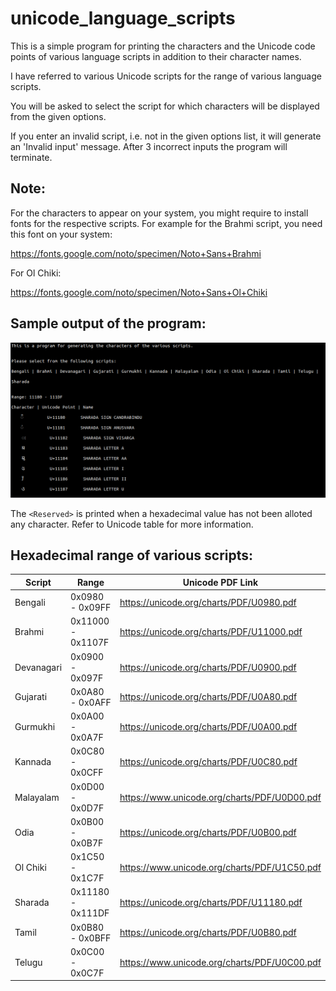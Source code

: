 # unicode_language_scripts

This is a simple program for printing the characters and the Unicode code points of various language scripts in addition to their character names.

I have referred to various Unicode scripts for the range of various language scripts.

You will be asked to select the script for which characters will be displayed from the given options.

If you enter an invalid script, i.e. not in the given options list, it will generate an 'Invalid input' message. After 3 incorrect inputs the program will terminate.

## Note: 

For the characters to appear on your system, you might require to install fonts for the respective scripts. 
For example for the Brahmi script, you need this font on your system:

https://fonts.google.com/noto/specimen/Noto+Sans+Brahmi

For Ol Chiki:

https://fonts.google.com/noto/specimen/Noto+Sans+Ol+Chiki
      
## Sample output of the program:

![Screenshot](script_output.png)

The `<Reserved>` is printed when a hexadecimal value has not been alloted any character. Refer to Unicode table for more information.

## Hexadecimal range of various scripts:

| Script              |        Range                        |     Unicode PDF Link                                 |
| -----------------   | ----------------------------------  |  --------------------------------------------------  |
|  Bengali            |     0x0980 - 0x09FF                 | https://unicode.org/charts/PDF/U0980.pdf             |  
|  Brahmi             |     0x11000 - 0x1107F               | https://unicode.org/charts/PDF/U11000.pdf            |
|  Devanagari         |     0x0900 - 0x097F                 | https://unicode.org/charts/PDF/U0900.pdf             |
|  Gujarati           |     0x0A80 - 0x0AFF                 | https://unicode.org/charts/PDF/U0A80.pdf             |
|  Gurmukhi           |     0x0A00 - 0x0A7F                 | https://unicode.org/charts/PDF/U0A00.pdf             |
|  Kannada            |     0x0C80 - 0x0CFF                 | https://unicode.org/charts/PDF/U0C80.pdf             |
|  Malayalam          |     0x0D00 - 0x0D7F                 | https://www.unicode.org/charts/PDF/U0D00.pdf         |
|  Odia               |     0x0B00 - 0x0B7F                 | https://unicode.org/charts/PDF/U0B00.pdf             |
|  Ol Chiki           |     0x1C50 - 0x1C7F                 | https://www.unicode.org/charts/PDF/U1C50.pdf         |
|  Sharada            |     0x11180 - 0x111DF                 | https://unicode.org/charts/PDF/U11180.pdf            |
|  Tamil              |     0x0B80 - 0x0BFF                 | https://unicode.org/charts/PDF/U0B80.pdf             |
|  Telugu             |     0x0C00 - 0x0C7F                 | https://www.unicode.org/charts/PDF/U0C00.pdf         |

